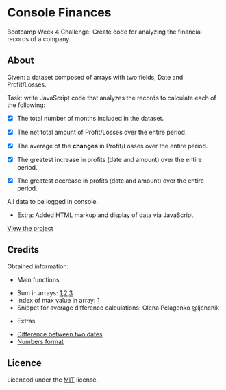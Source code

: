 # Console Finances

Bootcamp Week 4 Challenge: Create code for analyzing the financial records of a company.

## About

Given: a dataset composed of arrays with two fields, Date and Profit/Losses.

Task: write JavaScript code that analyzes the records to calculate each of the following:

- [x] The total number of months included in the dataset.

- [x] The net total amount of Profit/Losses over the entire period.

- [x] The average of the **changes** in Profit/Losses over the entire period.

- [x] The greatest increase in profits (date and amount) over the entire period.

- [x] The greatest decrease in profits (date and amount) over the entire period.

All data to be logged in console.

- Extra: Added HTML markup and display of data via JavaScript.

[View the project](https://alexandrabatrak.github.io/console-finances)

## Credits

Obtained information:

- Main functions

* Sum in arrays: [1](https://www.tutorialspoint.com/how-to-sum-all-elements-in-a-nested-array-javascript),[2](https://www.quora.com/What-is-the-best-algorithm-to-sum-numbers-in-nested-arrays),[3](https://bobbyhadz.com/blog/javascript-get-sum-of-array-of-numbers)
* Index of max value in array: [1](https://bobbyhadz.com/blog/javascript-get-index-of-max-value-in-array)
* Snippet for average difference calculations: Olena Pelagenko @ljenchik

- Extras

* [Difference between two dates](https://stackoverflow.com/questions/17732897/difference-between-two-dates-in-years-months-days-in-javascript)
* [Numbers format](https://stackoverflow.com/questions/149055/how-to-format-numbers-as-currency-strings)

## Licence

Licenced under the [MIT](/LICENSE) license.
